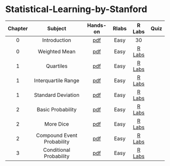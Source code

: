 # Statistical-Learning-by-Stanford

|  Chapter  |                Subject                |                                              Hands-on                                               | Rlabs | R Labs |                                                             Quiz                                         |
| :---: | :-------------------------------------: | :------------------------------------------------------------------------------------------------: | :--------: | :---: | :----------------------------------------------------------------------------------------------------------: |
|   0   |         Introduction          |           [pdf](/01.Introduction.pdf)            |    Easy    |  30   |                                                    |
|   0   |              Weighted Mean              |             [pdf](https://www.hackerrank.com/challenges/s10-weighted-mean/problem)             |    Easy    |  [R Labs](/10%20Days%20Of%20Stats/Day0-WeightedMean.py)   |                                                      |
|   1   |                Quartiles                |               [pdf](https://www.hackerrank.com/challenges/s10-quartiles/problem)               |    Easy    |  [R Labs](/10%20Days%20Of%20Stats/Day1-InterquartileRange.py)   |                                                |
|   1   |           Interquartile Range           |              [pdf](https://www.hackerrank.com/challenges/s10-interquartile-range)              |    Easy    |  [R Labs](/10%20Days%20Of%20Stats/Day1-Quartiles.py)   |                                                         |
|   1   |           Standard Deviation            |              [pdf](https://www.hackerrank.com/challenges/s10-standard-deviation)               |    Easy    |  [R Labs](/10%20Days%20Of%20Stats/Day1-StandardDeviation.py)   |                       |
|   2   |            Basic Probability            |                 [pdf](https://www.hackerrank.com/challenges/s10-mcq-1/problem)                 |    Easy    |  [R Labs](/10%20Days%20Of%20Stats/Day2-BasicProbability.py)   |                        |
|   2   |                More Dice                |                 [pdf](https://www.hackerrank.com/challenges/s10-mcq-2/problem)                 |    Easy    |  [R Labs](/10%20Days%20Of%20Stats/Day2-MoreDice.py)   |                                |
|   2   |       Compound Event Probability        |                [pdf](https://www.hackerrank.com/challenges/s10-mcq-3/problem)                 |    Easy    |  [R Labs](/10%20Days%20Of%20Stats/Day2-CompoundEventProbability.py)   |             |
|   3   |         Conditional Probability         |                 [pdf](https://www.hackerrank.com/challenges/s10-mcq-4/problem)                 |    Easy    |  [R Labs](/10%20Days%20Of%20Stats/Day3-ConditionalProbability.py)    |                 |

